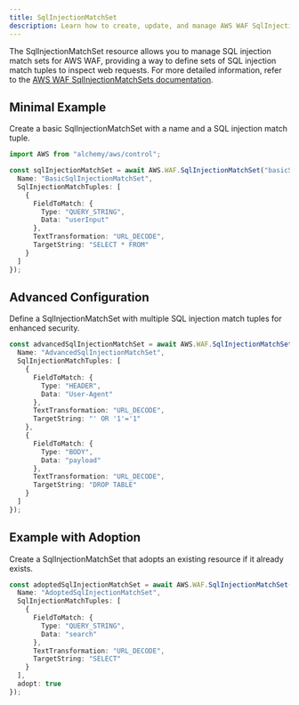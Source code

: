 ```yaml
---
title: SqlInjectionMatchSet
description: Learn how to create, update, and manage AWS WAF SqlInjectionMatchSets using Alchemy Cloud Control.
---
```



The SqlInjectionMatchSet resource allows you to manage SQL injection match sets for AWS WAF, providing a way to define sets of SQL injection match tuples to inspect web requests. For more detailed information, refer to the [AWS WAF SqlInjectionMatchSets documentation](https://docs.aws.amazon.com/waf/latest/userguide/).

## Minimal Example

Create a basic SqlInjectionMatchSet with a name and a SQL injection match tuple.

```ts
import AWS from "alchemy/aws/control";

const sqlInjectionMatchSet = await AWS.WAF.SqlInjectionMatchSet("basicSqlInjectionMatchSet", {
  Name: "BasicSqlInjectionMatchSet",
  SqlInjectionMatchTuples: [
    {
      FieldToMatch: {
        Type: "QUERY_STRING",
        Data: "userInput"
      },
      TextTransformation: "URL_DECODE",
      TargetString: "SELECT * FROM"
    }
  ]
});
```

## Advanced Configuration

Define a SqlInjectionMatchSet with multiple SQL injection match tuples for enhanced security.

```ts
const advancedSqlInjectionMatchSet = await AWS.WAF.SqlInjectionMatchSet("advancedSqlInjectionMatchSet", {
  Name: "AdvancedSqlInjectionMatchSet",
  SqlInjectionMatchTuples: [
    {
      FieldToMatch: {
        Type: "HEADER",
        Data: "User-Agent"
      },
      TextTransformation: "URL_DECODE",
      TargetString: "' OR '1'='1"
    },
    {
      FieldToMatch: {
        Type: "BODY",
        Data: "payload"
      },
      TextTransformation: "URL_DECODE",
      TargetString: "DROP TABLE"
    }
  ]
});
```

## Example with Adoption

Create a SqlInjectionMatchSet that adopts an existing resource if it already exists.

```ts
const adoptedSqlInjectionMatchSet = await AWS.WAF.SqlInjectionMatchSet("adoptedSqlInjectionMatchSet", {
  Name: "AdoptedSqlInjectionMatchSet",
  SqlInjectionMatchTuples: [
    {
      FieldToMatch: {
        Type: "QUERY_STRING",
        Data: "search"
      },
      TextTransformation: "URL_DECODE",
      TargetString: "SELECT"
    }
  ],
  adopt: true
});
```

